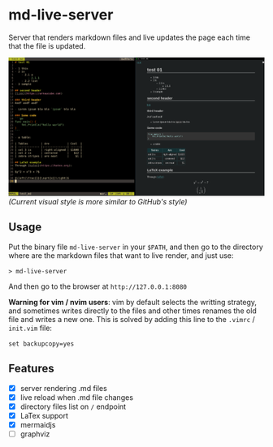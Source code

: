 # md-live-server
Server that renders markdown files and live updates the page each time that the file is updated.

![screenshot00](https://raw.githubusercontent.com/arnaucube/md-live-server/master/screenshot00.png 'screenshot00')
*(Current visual style is more similar to GitHub's style)*

## Usage
Put the binary file `md-live-server` in your `$PATH`, and then go to the directory where are the markdown files that want to live render, and just use:
```
> md-live-server
```
And then go to the browser at `http://127.0.0.1:8080`

**Warning for vim / nvim users**: vim by default selects the writting strategy, and sometimes writes directly to the files and other times renames the old file and writes a new one. This is solved by adding this line to the `.vimrc` / `init.vim` file:

```
set backupcopy=yes
```

## Features
- [x] server rendering .md files
- [x] live reload when .md file changes
- [x] directory files list on `/` endpoint
- [x] LaTex support
- [x] mermaidjs
- [ ] graphviz
